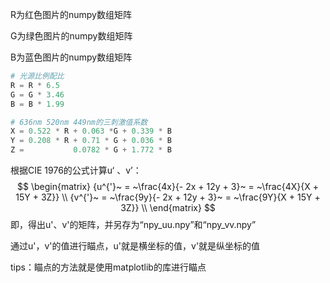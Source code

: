 R为红色图片的numpy数组矩阵

G为绿色图片的numpy数组矩阵

B为蓝色图片的numpy数组矩阵



```python
# 光源比例配比
R = R * 6.5
G = G * 3.46
B = B * 1.99

# 636nm 520nm 449nm的三刺激值系数
X = 0.522 * R + 0.063 *G + 0.339 * B
Y = 0.208 * R + 0.71 * G + 0.036 * B
Z =           0.0782 * G + 1.772 * B
```



根据CIE 1976的公式计算u‘ 、v’：
$$
\begin{matrix}
{u^{'}~ = ~\frac{4x}{- 2x + 12y + 3}~ = ~\frac{4X}{X + 15Y + 3Z}} \\
{v^{'}~ = ~\frac{9y}{- 2x + 12y + 3}~ = ~\frac{9Y}{X + 15Y + 3Z}} \\
\end{matrix}
$$
即，得出u'、v'的矩阵，并另存为“npy_uu.npy”和“npy_vv.npy”

通过u'，v'的值进行瞄点，u'就是横坐标的值，v'就是纵坐标的值

tips：瞄点的方法就是使用matplotlib的库进行瞄点

